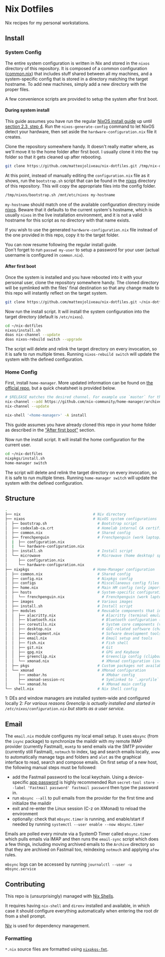 # Nix Dotfiles

Nix recipes for my personal workstations.

## Install 

### System Config

The entire system configuration is written in Nix and stored in the `nixos` directory of this repository. It is composed of a common configuration ([common.nix](./nixos/common.nix)) that includes stuff shared between all my machines, and a system-specific config that is stored in a directory matching the target hostname. To add new machines, simply add a new directory with the proper files.

A few convenience scripts are provided to setup the system after first boot.

#### During system install

This guide assumes you have run the regular [NixOS install guide] up until [section 2.3, step 4]. Run the `nixos-generate-config` command to let NixOS detect your hardware, then set aside the `hardware-configuration.nix` file it creates. 

Clone the repository somewhere handy. It doesn't really matter where, as we'll move it to the home folder after first boot. I usually clone it into the `tmp` folder so that it gets cleaned up after rebooting.

```bash
git clone https://github.com/matteojoliveau/nix-dotfiles.git /tmp/nix-dotfiles
```


At this point, instead of manually editing the `configuration.nix` file as it shows, run the `bootstrap.sh` script that can be found in the [nixos](./nixos/bootstrap.sh) directory of this repository. This will copy the appropriate files into the config folder.

```bash
/tmp/nixos/bootstrap.sh /mnt/etc/nixos my-hostname
```

`my-hostname` should match one of the available configuration directory inside [nixos](nixos). Beware that it defaults to the current system's
hostname, which is usually `nixos` in the live installation environment, and it is not a valid hostname for this script as no directory with that
name exists.

If you wish to use the generated `hardware-configuration.nix` file instead of the one provided in this repo, copy it to the target folder.

You can now resume following the regular install guide.  
Don't forget to run `passwd my-user` to setup a password for your user (actual username is configured in `common.nix`).

#### After first boot

Once the system is installed and you have rebooted into it with your personal user, clone the repository somewhere handy. The cloned directory will be symlinked with the files' final destination so that any change made to this repo will instantly reflect on the target system.

```bash
git clone https://github.com/matteojoliveau/nix-dotfiles.git ~/nix-dotfiles
```

Now run the install script. It will install the system configuration into the target directory (default is `/etc/nixos`).

```bash
cd ~/nix-dotfiles
nixos/install.sh
doas nix-channel --update
doas nixos-rebuild switch --upgrade
```

The script will delete and relink the target directory on every invocation, so it is safe to run multiple times.
Running `nixos-rebuild switch` will update the system with the defined configuration.


### Home Config

First, install `home-manager`. More updated information can be found on [the official repo](https://github.com/nix-community/home-manager/#installation), but a quick cheatsheet is provided below.

```bash
# $RELEASE matches the desired channel. For example use `master` for the main branch or `release-21.05` for the stable release.
nix-channel --add https://github.com/nix-community/home-manager/archive/$RELEASE.tar.gz home-manager
nix-channel --update

nix-shell '<home-manager>' -A install
```

This guide assumes you have already cloned this repo in your home folder as described in the ["After first boot"](#after-first-boot) section.

Now run the install script. It will install the home configuration for the current user.

```bash
cd ~/nix-dotfiles
nixpkgs/install.sh
home-manager switch
```

The script will delete and relink the target directory on every invocation, so it is safe to run multiple times.
Running `home-manager switch` will update the system with the defined configuration.

## Structure

```bash
.
├── nix                                 # Niv directory
├── nixos                               # NixOS system configurations
│  ├── bootstrap.sh                       # Bootstrap script
│  ├── codexlab-ca.crt                    # Homelab internal CA certificate
│  ├── common.nix                         # Shared config
│  ├── frenchpenguin                      # Frenchpenguin (work laptop) specific configs
│  |  ├── configuration.nix
│  |  └── hardware-configuration.nix
│  ├── install.sh                         # Install script
│  └── microwave                          # Microwave (home desktop) specific configs
│     ├── configuration.nix
│     └── hardware-configuration.nix
├── nixpkgs                             # Home-Manager configuration
│  ├── common.nix                         # Shared config
│  ├── config.nix                         # Nixpkgs config
│  ├── configs                            # Miscellaneous config files
│  ├── home.nix                           # Main HM config (only imports common.nix and ${hostname}.nix)
│  ├── hosts                              # System-specific configurations
│  │  └── frenchpenguin.nix                 # Frenchpenguin (work laptop) specific configs
│  ├── images                             # Various images
│  ├── install.sh                         # Install script
│  ├── modules                            # Reusable components that install and configure various aspects of the system
│  │  ├── alacritty.nix                     # Alacritty (terminal emulator)
│  │  ├── bluetooth.nix                     # Bluetooth configuration (for hosts that support it)
│  │  ├── coreutils.nix                     # System core components (vim, exa, environment variables, etc)
│  │  ├── desktop.nix                       # GUI-related software (chats, email, Steam, file explorer, GTK theme, etc) [1]
│  │  ├── development.nix                   # Sofware development tools (editors, compilers, language runtimes, etc)
│  │  ├── email.nix                         # Email setup and tools
│  │  ├── fish.nix                          # Fish shell
│  │  ├── git.nix                           # Git
│  │  ├── gpg.nix                           # GPG and Keybase
│  │  ├── greenclip.nix                     # Greenclip config (clipboard manager [2])
│  │  └── xmonad.nix                        # XMonad configuration (includes DE-less tools like Rofi, Picom, Dunst, etc)
│  ├── pkgs                               # Custom packages not available on nixpkgs
│  └── xmonad                             # XMonad configuration
│     ├── xmobar.hs                         # XMobar config
│     ├── xmonad-session-rc                 # Symlinked to `.xprofile` for starting up services and preparing the graphical environment
│     └── xmonad.hs                         # XMonad main config
└── shell.nix                             # Nix Shell config
```

1: DEs and window managers are installed system-wide and configured locally
2: *For various reasons Greenclip is actually installed and started in `/etc/nixos/configuration.nix` but starts as a user service.*

## Email

The `email.nix` module configures my local email setup. It uses `mbsync` (from the `isync` package) to synchronize the maildir with my remote IMAP provider (currently Fastmail), 
`msmtp` to send emails via the SMTP provider (currently still Fastmail), `notmuch` to index, tag and search emails locally, `anew` to automatically manage tags and folders
and `alot` as the graphical interface to read, search and compose emails. On first setup of a new host, the following manual steps must be followed:

- add the Fastmail password to the local keychain. Using a device-specific [app password](https://www.fastmail.help/hc/en-us/articles/360058752854-App-passwords) is highly recommended
  Run `secret-tool store --label 'Fastmail password' fastmail password` then type the password in.
- run `mbsync --all` to pull emails from the provider for the first time and initialize the maildir
- exit and re-enter the Linux session (C-z on XMonad) to reload the environment
- optionally: check that `mbsync.timer` is running, and enable/start if needed by running `systemctl --user enable --now mbsync.timer`

Emails are polled every minute via a SystemD Timer called `mbsync.timer` which pulls emails via IMAP and then runs the `email-sync` script which does a few things, 
including moving archived emails to the `Archive` directory so that they are archived on Fastmail too, reindexing `notmuch` and applying `afew` rules.

`mbsync` logs can be accessed by running `journalctl --user -u mbsync.service`

## Contributing

This repo is (unsurprisingly) managed with [Nix Shells].

It requires having `nix-shell` and `direnv` installed and available, in which case it should configure everything 
automatically when entering the root dir from a shell prompt.

[Niv] is used for dependency management.

### Formatting

`*.nix` source files are formatted using [`nixpkgs-fmt`](https://github.com/nix-community/nixpkgs-fmt).

[NixOS install guide]: https://nixos.org/manual/nixos/stable/index.html#sec-installation
[section 2.3, step 4]: https://nixos.org/manual/nixos/stable/index.html#sec-installation
[Nix Shells]: https://nixos.wiki/wiki/Development_environment_with_nix-shell
[Niv]: https://github.com/nmattia/niv
